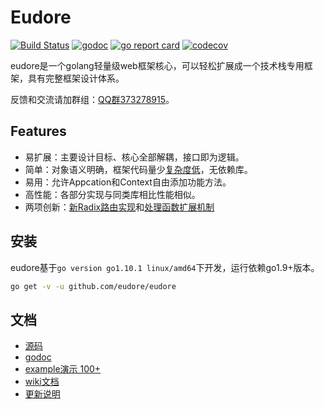 # Eudore

[![Build Status](https://github.com/eudore/action-demo/actions/workflows/action.yml/badge.svg)](https://github.com/eudore/action-demo/actions/workflows/action.yml)
[![godoc](https://godoc.org/github.com/eudore/eudore?status.svg)](https://godoc.org/github.com/eudore/eudore)
[![go report card](https://goreportcard.com/badge/github.com/eudore/eudore)](https://goreportcard.com/report/github.com/eudore/eudore)
[![codecov](https://codecov.io/gh/eudore/eudore/branch/master/graph/badge.svg)](https://codecov.io/gh/eudore/eudore)

eudore是一个golang轻量级web框架核心，可以轻松扩展成一个技术栈专用框架，具有完整框架设计体系。

反馈和交流请加群组：[QQ群373278915](//shang.qq.com/wpa/qunwpa?idkey=869ec8f1272b4757771c3e406349f1128cfa3bd9ca668937dda8dfb223261a60)。

## Features

- 易扩展：主要设计目标、核心全部解耦，接口即为逻辑。
- 简单：对象语义明确，框架代码量少[复杂度低](https://goreportcard.com/report/github.com/eudore/eudore#gocyclo)，无依赖库。
- 易用：允许Appcation和Context自由添加功能方法。
- 高性能：各部分实现与同类库相比性能相似。
- 两项创新：[新Radix路由实现](https://github.com/eudore/eudore/wiki/4.5.1-eudore-router-radix)和[处理函数扩展机制](https://github.com/eudore/eudore/wiki/4.7-eudore-handler)

## 安装

eudore基于`go version go1.10.1 linux/amd64`下开发，运行依赖go1.9+版本。

```bash
go get -v -u github.com/eudore/eudore
```

## 文档

- [源码](https://github.com/eudore/eudore)
- [godoc](https://godoc.org/github.com/eudore/eudore)
- [example演示 100+](_example#example)
- [wiki文档](https://github.com/eudore/eudore/wiki)
- [更新说明](CHANGELOG.md)
